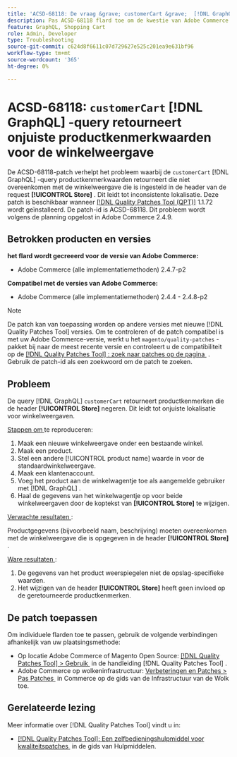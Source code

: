 ```yaml
---
title: 'ACSD-68118: De vraag &grave; customerCart &grave;  [!DNL GraphQL]  keert onjuiste waarden van productattributen voor archiefmening terug'
description: Pas ACSD-68118 flard toe om de kwestie van Adobe Commerce te bevestigen waar de vraag &grave; customerCart &grave;  [!DNL GraphQL]  productkenmerkwaarden terugkeert die niet op de opslagmening wijzen die in de verzoek [!UICONTROL Store] kopbal wordt geplaatst, veroorzakend inconsistente localisatie.
feature: GraphQL, Shopping Cart
role: Admin, Developer
type: Troubleshooting
source-git-commit: c624d8f6611c07d729627e525c201ea9e631bf96
workflow-type: tm+mt
source-wordcount: '365'
ht-degree: 0%

---
```



# ACSD-68118: `customerCart` [!DNL GraphQL] -query retourneert onjuiste productkenmerkwaarden voor de winkelweergave

De ACSD-68118-patch verhelpt het probleem waarbij de `customerCart` [!DNL GraphQL] -query productkenmerkwaarden retourneert die niet overeenkomen met de winkelweergave die is ingesteld in de header van de request **[!UICONTROL Store]** . Dit leidt tot inconsistente lokalisatie. Deze patch is beschikbaar wanneer [[!DNL Quality Patches Tool (QPT)]](/help/tools/quality-patches-tool/quality-patches-tool-to-self-serve-quality-patches.md) 1.1.72 wordt geïnstalleerd. De patch-id is ACSD-68118. Dit probleem wordt volgens de planning opgelost in Adobe Commerce 2.4.9.

## Betrokken producten en versies

**het flard wordt gecreeerd voor de versie van Adobe Commerce:**

* Adobe Commerce (alle implementatiemethoden) 2.4.7-p2

**Compatibel met de versies van Adobe Commerce:**

* Adobe Commerce (alle implementatiemethoden) 2.4.4 - 2.4.8-p2

>[!NOTE]
>
>De patch kan van toepassing worden op andere versies met nieuwe [!DNL Quality Patches Tool] versies. Om te controleren of de patch compatibel is met uw Adobe Commerce-versie, werkt u het `magento/quality-patches` -pakket bij naar de meest recente versie en controleert u de compatibiliteit op de [[!DNL Quality Patches Tool] : zoek naar patches op de pagina &#x200B;](https://experienceleague.adobe.com/tools/commerce-quality-patches/index.html?lang=nl-NL) . Gebruik de patch-id als een zoekwoord om de patch te zoeken.

## Probleem

De query [!DNL GraphQL] `customerCart` retourneert productkenmerken die de header **[!UICONTROL Store]** negeren. Dit leidt tot onjuiste lokalisatie voor winkelweergaven.

<u> Stappen om </u> te reproduceren:

1. Maak een nieuwe winkelweergave onder een bestaande winkel.
1. Maak een product.
1. Stel een andere [!UICONTROL product name] waarde in voor de standaardwinkelweergave.
1. Maak een klantenaccount.
1. Voeg het product aan de winkelwagentje toe als aangemelde gebruiker met [!DNL GraphQL] .
1. Haal de gegevens van het winkelwagentje op voor beide winkelweergaven door de koptekst van **[!UICONTROL Store]** te wijzigen.

<u> Verwachte resultaten </u>:

Productgegevens (bijvoorbeeld naam, beschrijving) moeten overeenkomen met de winkelweergave die is opgegeven in de header **[!UICONTROL Store]** .

<u> Ware resultaten </u>:

1. De gegevens van het product weerspiegelen niet de opslag-specifieke waarden.
1. Het wijzigen van de header **[!UICONTROL Store]** heeft geen invloed op de geretourneerde productkenmerken.

## De patch toepassen

Om individuele flarden toe te passen, gebruik de volgende verbindingen afhankelijk van uw plaatsingsmethode:

* Op locatie Adobe Commerce of Magento Open Source: [[!DNL Quality Patches Tool] > Gebruik &#x200B;](/help/tools/quality-patches-tool/usage.md) in de handleiding [!DNL Quality Patches Tool] .
* Adobe Commerce op wolkeninfrastructuur: [&#x200B; Verbeteringen en Patches > Pas Patches &#x200B;](https://experienceleague.adobe.com/docs/commerce-cloud-service/user-guide/develop/upgrade/apply-patches.html?lang=nl-NL) in Commerce op de gids van de Infrastructuur van de Wolk toe.

## Gerelateerde lezing

Meer informatie over [!DNL Quality Patches Tool] vindt u in:

* [[!DNL Quality Patches Tool]: Een zelfbedieningshulpmiddel voor kwaliteitspatches &#x200B;](/help/tools/quality-patches-tool/quality-patches-tool-to-self-serve-quality-patches.md) in de gids van Hulpmiddelen.
